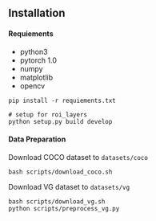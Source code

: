 ## Installation

#### Requiements
* python3
* pytorch 1.0
* numpy
* matplotlib
* opencv

```
pip install -r requiements.txt

# setup for roi_layers
python setup.py build develop
```

#### Data Preparation
Download COCO dataset to `datasets/coco`
```
bash scripts/download_coco.sh
```
Download VG dataset to `datasets/vg`
```
bash scripts/download_vg.sh
python scripts/preprocess_vg.py
```
